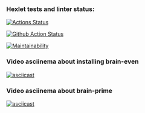 ### Hexlet tests and linter status:
[![Actions Status](https://github.com/kazanmarat/python-project-lvl1/workflows/hexlet-check/badge.svg)](https://github.com/kazanmarat/python-project-lvl1/actions)

[![Github Action Status](https://github.com/kazanmarat/python-project-lvl1/workflows/makelint/badge.svg)](https://github.com/kazanmarat/python-project-lvl1/actions)

[![Maintainability](https://api.codeclimate.com/v1/badges/a5551f40b263ba2c3764/maintainability)](https://codeclimate.com/github/ooade/NextSimpleStarter/maintainability)

### Video asciinema about installing brain-even
[![asciicast](https://asciinema.org/a/TaUCjR9spC5strNBM7ezZyPOb.svg)](https://asciinema.org/a/TaUCjR9spC5strNBM7ezZyPOb)


### Video asciinema about brain-prime
[![asciicast](https://asciinema.org/a/nysOJlnwkrKyT2MiFzDa74PJQ.svg)](https://asciinema.org/a/nysOJlnwkrKyT2MiFzDa74PJQ)